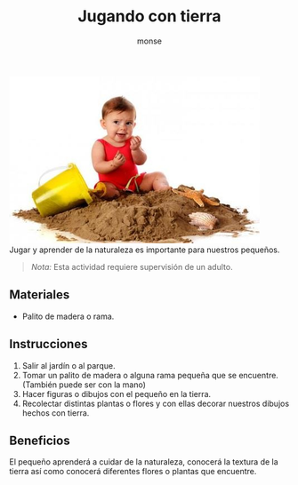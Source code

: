 ﻿---
layout: post
title:  "Jugando con tierra"
tags: [naturalista]
categories: [bebes, actividad]
author: monse
image: /assets/posts/2020-06-24-naturaleza.jpeg
---
![Actividad naturaleza](/assets/posts/2020-06-24-naturaleza.jpeg)<br/>
Jugar y aprender de la naturaleza es importante para nuestros pequeños. 
>*Nota:* Esta actividad requiere supervisión de un adulto. 

## Materiales 
- Palito de madera o rama.

## Instrucciones 
1. Salir al jardín o al parque.
2. Tomar un palito de madera o alguna rama pequeña que se encuentre.  (También puede ser con la mano)
3. Hacer figuras o dibujos con el pequeño en la tierra.
4. Recolectar distintas plantas o flores y con ellas decorar nuestros dibujos hechos con tierra. 

## Beneficios 
El pequeño aprenderá a cuidar de la naturaleza, conocerá la textura de la tierra así como conocerá diferentes flores o plantas que encuentre.
